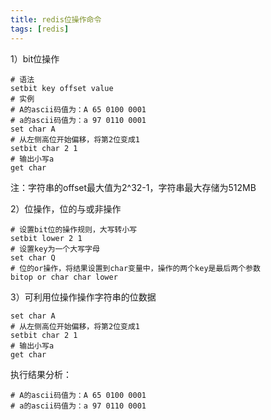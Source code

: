 ```yaml
---
title: redis位操作命令
tags: [redis]
---
```


1）bit位操作

```
# 语法
setbit key offset value
# 实例
# A的ascii码值为：A 65 0100 0001
# a的ascii码值为：a 97 0110 0001
set char A
# 从左侧高位开始偏移，将第2位变成1
setbit char 2 1
# 输出小写a
get char
```

注：字符串的offset最大值为2^32-1，字符串最大存储为512MB

2）位操作，位的与或非操作

```
# 设置bit位的操作规则，大写转小写
setbit lower 2 1
# 设置key为一个大写字母
set char Q
# 位的or操作，将结果设置到char变量中，操作的两个key是最后两个参数
bitop or char char lower
```

3）可利用位操作操作字符串的位数据

```
set char A
# 从左侧高位开始偏移，将第2位变成1
setbit char 2 1
# 输出小写a
get char
```

执行结果分析：

```
# A的ascii码值为：A 65 0100 0001
# a的ascii码值为：a 97 0110 0001
```